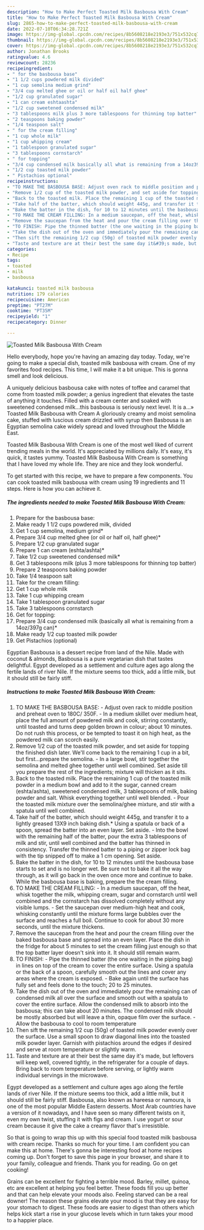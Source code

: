 ```yaml
---
description: "How to Make Perfect Toasted Milk Basbousa With Cream"
title: "How to Make Perfect Toasted Milk Basbousa With Cream"
slug: 2865-how-to-make-perfect-toasted-milk-basbousa-with-cream
date: 2022-07-10T06:34:28.721Z
image: https://img-global.cpcdn.com/recipes/8b5608218e2193e3/751x532cq70/toasted-milk-basbousa-with-cream-recipe-main-photo.jpg
thumbnail: https://img-global.cpcdn.com/recipes/8b5608218e2193e3/751x532cq70/toasted-milk-basbousa-with-cream-recipe-main-photo.jpg
cover: https://img-global.cpcdn.com/recipes/8b5608218e2193e3/751x532cq70/toasted-milk-basbousa-with-cream-recipe-main-photo.jpg
author: Jonathan Brooks
ratingvalue: 4.6
reviewcount: 28236
recipeingredient:
- " for the basbousa base"
- "1 1/2 cups powdered milk divided"
- "1 cup semolina medium grind"
- "3/4 cup melted ghee or oil or half oil half ghee"
- "1/2 cup granulated sugar"
- "1 can cream eshtaashta"
- "1/2 cup sweetened condensed milk"
- "3 tablespoons milk plus 3 more tablespoons for thinning top batter"
- "2 teaspoons baking powder"
- "1/4 teaspoon salt"
- " for the cream filling"
- "1 cup whole milk"
- "1 cup whipping cream"
- "1 tablespoon granulated sugar"
- "3 tablespoons cornstarch"
- " for topping"
- "3/4 cup condensed milk basically all what is remaining from a 14oz397g can"
- "1/2 cup toasted milk powder"
- " Pistachios optional"
recipeinstructions:
- "TO MAKE THE BASBOUSA BASE: Adjust oven rack to middle position and preheat oven to 180C/ 350F. In a medium skillet over medium heat, place the full amount of powdered milk and cook, stirring constantly, until toasted and turns deep golden brown in colour; about 10 minutes. Do not rush this process, or be tempted to toast it on high heat, as the powdered milk can scorch easily."
- "Remove 1/2 cup of the toasted milk powder, and set aside for topping the finished dish later. We&#39;ll come back to the remaining 1 cup in a bit, but first...prepare the semolina. In a large bowl, stir together the semolina and melted ghee together until well combined. Set aside till you prepare the rest of the ingredients; mixture will thicken as it sits."
- "Back to the toasted milk. Place the remaining 1 cup of the toasted milk powder in a medium bowl and add to it the sugar, canned cream (eshta/ashta), sweetened condensed milk, 3 tablespoons of milk, baking powder and salt. Whisk everything together until well blended. Pour the toasted milk mixture over the semolina/ghee mixture, and stir with a spatula until well combined."
- "Take half of the batter, which should weight 445g, and transfer it to a lightly greased 13X9 inch baking dish.* Using a spatula or back of a spoon, spread the batter into an even layer. Set aside. Into the bowl with the remaining half of the batter, pour the extra 3 tablespoons of milk and stir, until well combined and the batter has thinned in consistency. Transfer the thinned batter to a piping or zipper lock bag with the tip snipped off to make a 1 cm opening. Set aside."
- "Bake the batter in the dish, for 10 to 12 minutes until the basbousa base starts to set and is no longer wet. Be sure not to bake it all the way through, as it will go back in the oven once more and continue to bake. While the basbousa base is baking, prepare the the cream filling."
- "TO MAKE THE CREAM FILLING: In a medium saucepan, off the heat, whisk together the milk, whipping cream, sugar and cornstarch until well combined and the cornstarch has dissolved completely without any visible lumps. Set the saucepan over medium-high heat and cook, whisking constantly until the mixture forms large bubbles over the surface and reaches a full boil. Continue to cook for about 30 more seconds, until the mixture thickens."
- "Remove the saucepan from the heat and pour the cream filling over the baked basbousa base and spread into an even layer. Place the dish in the fridge for about 5 minutes to set the cream filling just enough so that the top batter layer doesn&#39;t sink into it. It should still remain warm."
- "TO FINISH: Pipe the thinned batter (the one waiting in the piping bag) in lines on top of the cream to cover the entire surface. Using a spatula or the back of a spoon, carefully smooth out the lines and cover any areas where the cream is exposed. Bake again until the surface has fully set and feels done to the touch; 20 to 25 minutes."
- "Take the dish out of the oven and immediately pour the remaining can of condensed milk all over the surface and smooth out with a spatula to cover the entire surface. Allow the condensed milk to absorb into the basbousa; this can take about 20 minutes. The condensed milk should be mostly absorbed but will leave a thin, opaque film over the surface. Allow the basbousa to cool to room temperature"
- "Then sift the remaining 1/2 cup (50g) of toasted milk powder evenly over the surface. Use a small spoon to draw diagonal lines into the toasted milk powder layer. Garnish with pistachios around the edges if desired and serve at room temperature or slightly warm."
- "Taste and texture are at their best the same day it&#39;s made, but leftovers will keep well, covered tightly, in the refrigerater for a couple of days. Bring back to room temperature before serving, or lightly warm individual servings in the microwave."
categories:
- Recipe
tags:
- toasted
- milk
- basbousa

katakunci: toasted milk basbousa 
nutrition: 179 calories
recipecuisine: American
preptime: "PT27M"
cooktime: "PT35M"
recipeyield: "1"
recipecategory: Dinner

---
```



![Toasted Milk Basbousa With Cream](https://img-global.cpcdn.com/recipes/8b5608218e2193e3/751x532cq70/toasted-milk-basbousa-with-cream-recipe-main-photo.jpg)

Hello everybody, hope you're having an amazing day today. Today, we're going to make a special dish, toasted milk basbousa with cream. One of my favorites food recipes. This time, I will make it a bit unique. This is gonna smell and look delicious.

A uniquely delicious basbousa cake with notes of toffee and caramel that come from toasted milk powder; a genius ingredient that elevates the taste of anything it touches. Filled with a cream center and soaked with sweetened condensed milk…this basbousa is seriously next level. It is a…» Toasted Milk Basbousa with Cream A gloriously creamy and moist semolina cake, stuffed with luscious cream drizzled with syrup then Basbousa is an Egyptian semolina cake widely spread and loved throughout the Middle East.

Toasted Milk Basbousa With Cream is one of the most well liked of current trending meals in the world. It's appreciated by millions daily. It's easy, it's quick, it tastes yummy. Toasted Milk Basbousa With Cream is something that I have loved my whole life. They are nice and they look wonderful.


To get started with this recipe, we have to prepare a few components. You can cook toasted milk basbousa with cream using 19 ingredients and 11 steps. Here is how you can achieve it.

<!--inarticleads1-->

##### The ingredients needed to make Toasted Milk Basbousa With Cream:

1. Prepare  for the basbousa base:
1. Make ready 1 1/2 cups powdered milk, divided
1. Get 1 cup semolina, medium grind*
1. Prepare 3/4 cup melted ghee (or oil or half oil, half ghee)*
1. Prepare 1/2 cup granulated sugar
1. Prepare 1 can cream (eshta/ashta)*
1. Take 1/2 cup sweetened condensed milk*
1. Get 3 tablespoons milk (plus 3 more tablespoons for thinning top batter)
1. Prepare 2 teaspoons baking powder
1. Take 1/4 teaspoon salt
1. Take  for the cream filling:
1. Get 1 cup whole milk
1. Take 1 cup whipping cream
1. Take 1 tablespoon granulated sugar
1. Take 3 tablespoons cornstarch
1. Get  for topping:
1. Prepare 3/4 cup condensed milk (basically all what is remaining from a 14oz/397g can)*
1. Make ready 1/2 cup toasted milk powder
1. Get  Pistachios (optional)


Egyptian Basbousa is a dessert recipe from land of the Nile. Made with coconut &amp; almonds, Basbousa is a pure vegetarian dish that tastes delightful. Egypt developed as a settlement and culture ages ago along the fertile lands of river Nile. If the mixture seems too thick, add a little milk, but it should still be fairly stiff. 

<!--inarticleads2-->

##### Instructions to make Toasted Milk Basbousa With Cream:

1. TO MAKE THE BASBOUSA BASE: - Adjust oven rack to middle position and preheat oven to 180C/ 350F. - In a medium skillet over medium heat, place the full amount of powdered milk and cook, stirring constantly, until toasted and turns deep golden brown in colour; about 10 minutes. Do not rush this process, or be tempted to toast it on high heat, as the powdered milk can scorch easily.
1. Remove 1/2 cup of the toasted milk powder, and set aside for topping the finished dish later. We&#39;ll come back to the remaining 1 cup in a bit, but first...prepare the semolina. - In a large bowl, stir together the semolina and melted ghee together until well combined. Set aside till you prepare the rest of the ingredients; mixture will thicken as it sits.
1. Back to the toasted milk. Place the remaining 1 cup of the toasted milk powder in a medium bowl and add to it the sugar, canned cream (eshta/ashta), sweetened condensed milk, 3 tablespoons of milk, baking powder and salt. Whisk everything together until well blended. - Pour the toasted milk mixture over the semolina/ghee mixture, and stir with a spatula until well combined.
1. Take half of the batter, which should weight 445g, and transfer it to a lightly greased 13X9 inch baking dish.* Using a spatula or back of a spoon, spread the batter into an even layer. Set aside. - Into the bowl with the remaining half of the batter, pour the extra 3 tablespoons of milk and stir, until well combined and the batter has thinned in consistency. Transfer the thinned batter to a piping or zipper lock bag with the tip snipped off to make a 1 cm opening. Set aside.
1. Bake the batter in the dish, for 10 to 12 minutes until the basbousa base starts to set and is no longer wet. Be sure not to bake it all the way through, as it will go back in the oven once more and continue to bake. While the basbousa base is baking, prepare the the cream filling.
1. TO MAKE THE CREAM FILLING: - In a medium saucepan, off the heat, whisk together the milk, whipping cream, sugar and cornstarch until well combined and the cornstarch has dissolved completely without any visible lumps. - Set the saucepan over medium-high heat and cook, whisking constantly until the mixture forms large bubbles over the surface and reaches a full boil. Continue to cook for about 30 more seconds, until the mixture thickens.
1. Remove the saucepan from the heat and pour the cream filling over the baked basbousa base and spread into an even layer. Place the dish in the fridge for about 5 minutes to set the cream filling just enough so that the top batter layer doesn&#39;t sink into it. It should still remain warm.
1. TO FINISH: - Pipe the thinned batter (the one waiting in the piping bag) in lines on top of the cream to cover the entire surface. Using a spatula or the back of a spoon, carefully smooth out the lines and cover any areas where the cream is exposed. - Bake again until the surface has fully set and feels done to the touch; 20 to 25 minutes.
1. Take the dish out of the oven and immediately pour the remaining can of condensed milk all over the surface and smooth out with a spatula to cover the entire surface. Allow the condensed milk to absorb into the basbousa; this can take about 20 minutes. The condensed milk should be mostly absorbed but will leave a thin, opaque film over the surface. - Allow the basbousa to cool to room temperature
1. Then sift the remaining 1/2 cup (50g) of toasted milk powder evenly over the surface. Use a small spoon to draw diagonal lines into the toasted milk powder layer. Garnish with pistachios around the edges if desired and serve at room temperature or slightly warm.
1. Taste and texture are at their best the same day it&#39;s made, but leftovers will keep well, covered tightly, in the refrigerater for a couple of days. Bring back to room temperature before serving, or lightly warm individual servings in the microwave.


Egypt developed as a settlement and culture ages ago along the fertile lands of river Nile. If the mixture seems too thick, add a little milk, but it should still be fairly stiff. Basbousa, also known as hareesa or namoura, is one of the most popular Middle Eastern desserts. Most Arab countries have a version of it nowadays, and I have seen so many different twists on it, even my own twist, stuffing it with figs and cream. I use yogurt or sour cream because it give the cake a creamy flavor that&#39;s irresistible. 

So that is going to wrap this up with this special food toasted milk basbousa with cream recipe. Thanks so much for your time. I am confident you can make this at home. There's gonna be interesting food at home recipes coming up. Don't forget to save this page in your browser, and share it to your family, colleague and friends. Thank you for reading. Go on get cooking!

Grains can be excellent for fighting a terrible mood. Barley, millet, quinoa, etc are excellent at helping you feel better. These foods fill you up better and that can help elevate your moods also. Feeling starved can be a real downer! The reason these grains elevate your mood is that they are easy for your stomach to digest. These foods are easier to digest than others which helps kick start a rise in your glucose levels which in turn takes your mood to a happier place.
